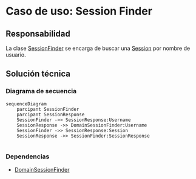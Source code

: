 # Caso de uso: Session Finder

## Responsabilidad
La clase [SessionFinder]() se encarga de buscar una [Session]() por nombre de usuario.
## Solución técnica

### Diagrama de secuencia
````mermaid
sequenceDiagram
    parcipant SessionFinder
    parcipant SessionResponse
    SessionFinder ->> SessionResponse:Username
    SessionResponse ->> DomainSessionFinder:Username
    SessionFinder ->> SessionResponse:Session
    SessionResponse ->> SessionFinder:SessionResponse
  
````

### Dependencias
- [DomainSessionFinder]()